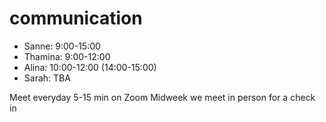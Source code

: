# communication

- Sanne: 9:00-15:00
- Thamina: 9:00-12:00
- Alina: 10:00-12:00 (14:00-15:00)
- Sarah: TBA

Meet everyday 5-15 min on Zoom Midweek we meet in person for a check in

